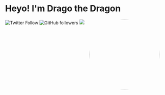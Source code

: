 <h1>Heyo! I'm Drago the Dragon</h2>
<img align='right'; style="border-radius: 50%" src="https://avatars0.githubusercontent.com/u/40704274?s=460&u=d4a3f55e7fff0e374c026094647faf282e743a9b&v=4" width="230">

![Twitter Follow](https://img.shields.io/twitter/follow/Developer_Drago?label=Follow)
![GitHub followers](https://img.shields.io/github/followers/DeveloperDrago?label=Follow&style=social)
![](https://visitor-badge.glitch.me/badge?page_id=anmol098.anmol098)
